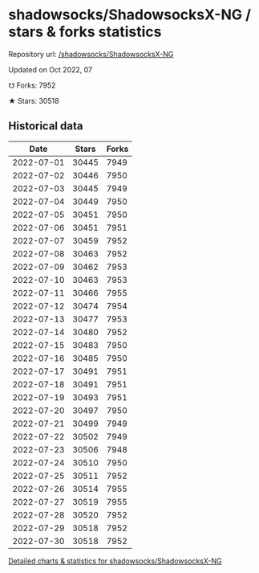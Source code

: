 # shadowsocks/ShadowsocksX-NG / stars & forks statistics

Repository url: [/shadowsocks/ShadowsocksX-NG](https://github.com/shadowsocks/ShadowsocksX-NG)

Updated on Oct 2022, 07

☋ Forks: 7952

★ Stars: 30518

## Historical data
| Date | Stars | Forks |
|------|-------|-------|
| 2022-07-01 | 30445 | 7949 | 
| 2022-07-02 | 30446 | 7950 | 
| 2022-07-03 | 30445 | 7949 | 
| 2022-07-04 | 30449 | 7950 | 
| 2022-07-05 | 30451 | 7950 | 
| 2022-07-06 | 30451 | 7951 | 
| 2022-07-07 | 30459 | 7952 | 
| 2022-07-08 | 30463 | 7952 | 
| 2022-07-09 | 30462 | 7953 | 
| 2022-07-10 | 30463 | 7953 | 
| 2022-07-11 | 30466 | 7955 | 
| 2022-07-12 | 30474 | 7954 | 
| 2022-07-13 | 30477 | 7953 | 
| 2022-07-14 | 30480 | 7952 | 
| 2022-07-15 | 30483 | 7950 | 
| 2022-07-16 | 30485 | 7950 | 
| 2022-07-17 | 30491 | 7951 | 
| 2022-07-18 | 30491 | 7951 | 
| 2022-07-19 | 30493 | 7951 | 
| 2022-07-20 | 30497 | 7950 | 
| 2022-07-21 | 30499 | 7949 | 
| 2022-07-22 | 30502 | 7949 | 
| 2022-07-23 | 30506 | 7948 | 
| 2022-07-24 | 30510 | 7950 | 
| 2022-07-25 | 30511 | 7952 | 
| 2022-07-26 | 30514 | 7955 | 
| 2022-07-27 | 30519 | 7955 | 
| 2022-07-28 | 30520 | 7952 | 
| 2022-07-29 | 30518 | 7952 | 
| 2022-07-30 | 30518 | 7952 | 


[Detailed charts & statistics for shadowsocks/ShadowsocksX-NG](https://reviewgithub.com/rep/shadowsocks/ShadowsocksX-NG)
